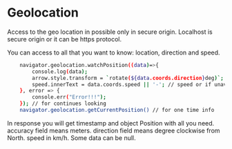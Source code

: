 Geolocation
===========

Access to the geo location in possible only in secure origin.
Localhost is secure origin or it can be https protocol.

You can access to all that you want to know: location, direction and speed.

```bash
	navigator.geolocation.watchPosition((data)=>{
		console.log(data);
		arrow.style.transform = `rotate(${data.coords.direction}deg)`;
		speed.innerText = data.coords.speed || '-'; // speed or if unavailable then '-'
    }, error => {
        console.err("Error!!!");
    }); // for continues looking
	navigator.geolocation.getCurrentPosition() // for one time info
```

In response you will get timestamp and object Position with all you need. 
accuracy field means meters.
direction field means degree clockwise from North.
speed in km/h.
Some data can be null.


